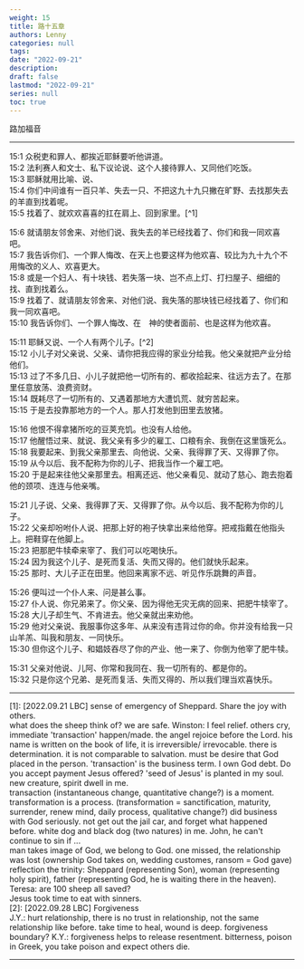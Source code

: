 ```yaml
---
weight: 15
title: 路十五章
authors: Lenny 
categories: null
tags: 
date: "2022-09-21"
description: 
draft: false
lastmod: "2022-09-21"
series: null
toc: true
---
```


路加福音
<!--more-->
---

15:1 众税吏和罪人、都挨近耶稣要听他讲道。  
15:2 法利赛人和文士、私下议论说、这个人接待罪人、又同他们吃饭。  
15:3 耶稣就用比喻、说、  
15:4 你们中间谁有一百只羊、失去一只、不把这九十九只撇在旷野、去找那失去的羊直到找着呢。  
15:5 找着了、就欢欢喜喜的扛在肩上、回到家里。[^1]  

15:6 就请朋友邻舍来、对他们说、我失去的羊已经找着了、你们和我一同欢喜吧。  
15:7 我告诉你们、一个罪人悔改、在天上也要这样为他欢喜、较比为九十九个不用悔改的义人、欢喜更大。  
15:8 或是一个妇人、有十块钱、若失落一块、岂不点上灯、打扫屋子、细细的找、直到找着么。  
15:9 找着了、就请朋友邻舍来、对他们说、我失落的那块钱已经找着了、你们和我一同欢喜吧。  
15:10 我告诉你们、一个罪人悔改、在　神的使者面前、也是这样为他欢喜。  

15:11 耶稣又说、一个人有两个儿子。[^2]  
15:12 小儿子对父亲说、父亲、请你把我应得的家业分给我。他父亲就把产业分给他们。  
15:13 过了不多几日、小儿子就把他一切所有的、都收拾起来、往远方去了。在那里任意放荡、浪费资财。  
15:14 既耗尽了一切所有的、又遇着那地方大遭饥荒、就穷苦起来。  
15:15 于是去投靠那地方的一个人。那人打发他到田里去放猪。  

15:16 他恨不得拿猪所吃的豆荚充饥。也没有人给他。  
15:17 他醒悟过来、就说、我父亲有多少的雇工、口粮有余、我倒在这里饿死么。  
15:18 我要起来、到我父亲那里去、向他说、父亲、我得罪了天、又得罪了你。  
15:19 从今以后、我不配称为你的儿子、把我当作一个雇工吧。  
15:20 于是起来往他父亲那里去。相离还远、他父亲看见、就动了慈心、跑去抱着他的颈项、连连与他亲嘴。  

15:21 儿子说、父亲、我得罪了天、又得罪了你。从今以后、我不配称为你的儿子。  
15:22 父亲却吩咐仆人说、把那上好的袍子快拿出来给他穿。把戒指戴在他指头上。把鞋穿在他脚上。  
15:23 把那肥牛犊牵来宰了、我们可以吃喝快乐。  
15:24 因为我这个儿子、是死而复活、失而又得的。他们就快乐起来。  
15:25 那时、大儿子正在田里。他回来离家不远、听见作乐跳舞的声音。  

15:26 便叫过一个仆人来、问是甚么事。  
15:27 仆人说、你兄弟来了。你父亲、因为得他无灾无病的回来、把肥牛犊宰了。  
15:28 大儿子却生气、不肯进去。他父亲就出来劝他。  
15:29 他对父亲说、我服事你这多年、从来没有违背过你的命。你并没有给我一只山羊羔、叫我和朋友、一同快乐。  
15:30 但你这个儿子、和娼妓吞尽了你的产业、他一来了、你倒为他宰了肥牛犊。  

15:31 父亲对他说、儿阿、你常和我同在、我一切所有的、都是你的。  
15:32 只是你这个兄弟、是死而复活、失而又得的、所以我们理当欢喜快乐。  

---

[1]: [2022.09.21 LBC] sense of emergency of Sheppard.  Share the joy with others.  
what does the sheep think of? we are safe.  Winston: I feel relief. others cry, immediate 'transaction' happen/made. the angel rejoice before the Lord. his name is written on the book of life, it is irreversible/ irrevocable. there is determination. it is not comparable to salvation. must be desire that God placed in the person.  'transaction' is the business term.  I own God debt.  Do you accept payment Jesus offered?  'seed of Jesus' is planted in my soul. new creature, spirit dwell in me.  
transaction (instantaneous change, quantitative change?) is a moment.  transformation is a process. (transformation = sanctification, maturity, surrender, renew mind, daily process, qualitative change?)
did business with God seriously. not get out the jail car, and forget what happened before. white dog and black dog (two natures) in me.  John, he can't continue to sin if ...
<br>
man takes image of God, we belong to God. one missed, the relationship was lost (ownership God takes on, wedding customes, ransom = God gave)  
reflection the trinity: Sheppard (representing Son), woman (representing holy spirit), father (representing God, he is waiting there in the heaven).
Teresa: are 100 sheep all saved?  
Jesus took time to eat with sinners.  
[2]: [2022.09.28 LBC] Forgiveness  
J.Y.: hurt relationship, there is no trust in relationship, not the same relationship like before. take time to heal, wound is deep.  forgiveness boundary?
K.Y.: forgiveness helps to release resentment. bitterness, poison in Greek, you take poison and expect others die.  

---
<script>
	var refTagger = {
		settings: {
			bibleVersion: "hlybblsmpshndtn" /*'KJV'*/
		}
	}; 

	(function(d, t) {
		var n=d.querySelector('[nonce]');
		refTagger.settings.nonce = n && (n.nonce||n.getAttribute('nonce'));
		var g = d.createElement(t), s = d.getElementsByTagName(t)[0];
		g.src = 'https://api.reftagger.com/v2/RefTagger.js';
		g.nonce = refTagger.settings.nonce;
		s.parentNode.insertBefore(g, s);
	}(document, 'script'));
</script>

